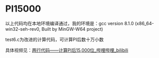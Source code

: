 # PI15000

以上代码均在本地环境编译通过，我的环境是：gcc version 8.1.0 (x86_64-win32-seh-rev0, Built by MinGW-W64 project)

test6.c为改进的计算代码，可计算PI后数十万小数

具体视频见：[两行代码——计算PI后15,000位_哔哩哔哩_bilibili](https://www.bilibili.com/video/BV1Tu4y1h7Qc/?vd_source=5b90b82c89d852d98d402593e8fed710)

